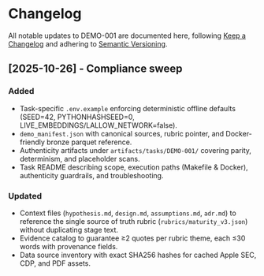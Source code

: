 # Changelog

All notable updates to DEMO-001 are documented here, following [Keep a Changelog](https://keepachangelog.com/en/1.1.0/) and adhering to [Semantic Versioning](https://semver.org/).

## [2025-10-26] - Compliance sweep
### Added
- Task-specific `.env.example` enforcing deterministic offline defaults (SEED=42, PYTHONHASHSEED=0, LIVE_EMBEDDINGS/LALLOW_NETWORK=false).
- `demo_manifest.json` with canonical sources, rubric pointer, and Docker-friendly bronze parquet reference.
- Authenticity artifacts under `artifacts/tasks/DEMO-001/` covering parity, determinism, and placeholder scans.
- Task README describing scope, execution paths (Makefile & Docker), authenticity guardrails, and troubleshooting.
### Updated
- Context files (`hypothesis.md`, `design.md`, `assumptions.md`, `adr.md`) to reference the single source of truth rubric (`rubrics/maturity_v3.json`) without duplicating stage text.
- Evidence catalog to guarantee ≥2 quotes per rubric theme, each ≤30 words with provenance fields.
- Data source inventory with exact SHA256 hashes for cached Apple SEC, CDP, and PDF assets.
